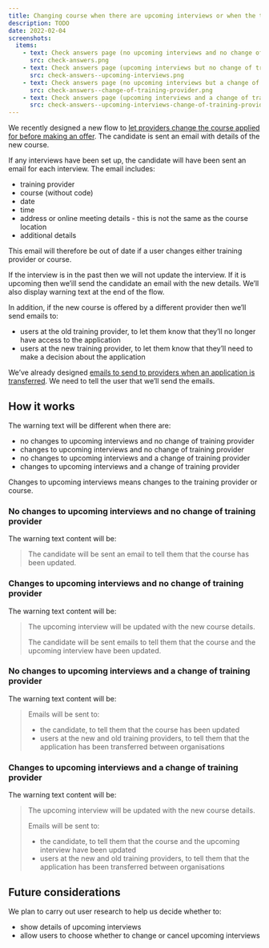 ```yaml
---
title: Changing course when there are upcoming interviews or when the training provider is changed
description: TODO
date: 2022-02-04
screenshots:
  items:
    - text: Check answers page (no upcoming interviews and no change of training provider)
      src: check-answers.png
    - text: Check answers page (upcoming interviews but no change of training provider)
      src: check-answers--upcoming-interviews.png
    - text: Check answers page (no upcoming interviews but a change of training provider)
      src: check-answers--change-of-training-provider.png
    - text: Check answers page (upcoming interviews and a change of training provider)
      src: check-answers--upcoming-interviews-change-of-training-provider.png
---
```


We recently designed a new flow to [let providers change the course applied for before making an offer](/manage-teacher-training-applications/letting-providers-change-course-before-making-an-offer/). The candidate is sent an email with details of the new course.

If any interviews have been set up, the candidate will have been sent an email for each interview. The email includes:

- training provider
- course (without code)
- date
- time
- address or online meeting details - this is not the same as the course location
- additional details

This email will therefore be out of date if a user changes either training provider or course.

If the interview is in the past then we will not update the interview. If it is upcoming then we’ill send the candidate an email with the new details. We’ll also display warning text at the end of the flow.

In addition, if the new course is offered by a different provider then we’ll send emails to:

- users at the old training provider, to let them know that they’ll no longer have access to the application
- users at the new training provider, to let them know that they’ll need to make a decision about the application

We’ve already designed [emails to send to providers when an application is transferred](https://bat-design-history.netlify.app/manage-teacher-training-applications/what-to-show-when-an-application-has-been-transferred-to-another-provider/). We need to tell the user that we’ll send the emails.
## How it works

The warning text will be different when there are:

- no changes to upcoming interviews and no change of training provider
- changes to upcoming interviews and no change of training provider
- no changes to upcoming interviews and a change of training provider
- changes to upcoming interviews and a change of training provider

Changes to upcoming interviews means changes to the training provider or course.
### No changes to upcoming interviews and no change of training provider

The warning text content will be:

> The candidate will be sent an email to tell them that the course has been updated.

### Changes to upcoming interviews and no change of training provider

The warning text content will be:

> The upcoming interview will be updated with the new course details.
>
> The candidate will be sent emails to tell them that the course and the upcoming interview have been updated.

### No changes to upcoming interviews and a change of training provider

The warning text content will be:

> Emails will be sent to:
> - the candidate, to tell them that the course has been updated
> - users at the new and old training providers, to tell them that the application has been transferred between organisations

### Changes to upcoming interviews and a change of training provider

The warning text content will be:

> The upcoming interview will be updated with the new course details.
>
> Emails will be sent to:
> - the candidate, to tell them that the course and the upcoming interview have been updated
> - users at the new and old training providers, to tell them that the application has been transferred between organisations


## Future considerations

We plan to carry out user research to help us decide whether to:

- show details of upcoming interviews
- allow users to choose whether to change or cancel upcoming interviews

